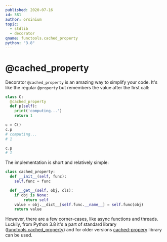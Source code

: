 ```yaml
---
published: 2020-07-16
id: 581
author: orsinium
topic:
  - stdlib
  - decorator
qname: functools.cached_property
python: "3.8"
---
```


# @cached_property

Decorator `@cached_property` is an amazing way to simplify your code. It's like the regular `@property` but remembers the value after the first call:

```python
class C:
  @cached_property
  def p(self):
    print('computing...')
    return 1

c = C()
c.p
# computing...
# 1

c.p
# 1
```

The implementation is short and relatively simple:

```python
class cached_property:
  def __init__(self, func):
    self.func = func

  def __get__(self, obj, cls):
    if obj is None:
        return self
    value = obj.__dict__[self.func.__name__] = self.func(obj)
    return value
```

However, there are a few corner-cases, like async functions and threads. Luckily, from Python 3.8 it's a part of standard library ([functools.cached_property](https://docs.python.org/dev/library/functools.html#functools.cached_property)) and for older versions [cached-propery](https://github.com/pydanny/cached-property) library can be used.
